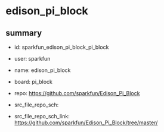 # edison_pi_block
 
## summary 
* id: sparkfun_edison_pi_block_pi_block
* user: sparkfun
* name: edison_pi_block
* board: pi_block
* repo: https://github.com/sparkfun/Edison_Pi_Block



* src_file_repo_sch: 
* src_file_repo_sch_link: https://github.com/sparkfun/Edison_Pi_Block/tree/master/




